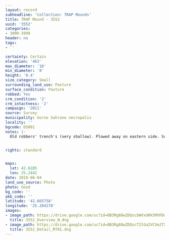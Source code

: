 ```yaml
---
layout: record
subheadline: 'Collection: TRAP Mounds'
title: TRAP Mound - 3552
uuid: '3552'
categories:
- 3000-3999
header: no
tags:
- ''

certainty: Certain
elevation: '463'
max_diameter: '10'
min_diameter: '8'
height: '0.4'
size_category: Small
surrounding_land_use: Pasture
surface_condition: Pasture
robbed: Yes
crm_condition: '2'
crm_intactness: '2'
campaign: '2011'
source: Survey
municipality: Gorno Sahrane necropolis
locality: ''
bgcode: DS001
notes: |-
  Old robbers' trench's (very shallow). Plowed away on eastern side. Scatter of medium-sized stones.


rights: standard


maps:
  lat: 42.6285
  lon: 25.2442
date: 2018-06-04
land_use_source: Photo
photo: Good
bg_code: ''
akb_code: ''
latitude: '42.665758'
longitude: '25.204278'
images:
- image_path: https://drive.google.com/uc?id=0B3Rg88wZDQscbWVxUHk5MVFDdEE
  title: 3552_Overview_N.dng
- image_path: https://drive.google.com/uc?id=0B3Rg88wZDQscT2lGa2VCVmJTX3c
  title: 3552_Detail_RT01.dng
---
```

